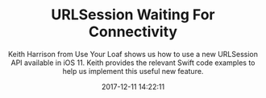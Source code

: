 ---
title: "URLSession Waiting For Connectivity"
subtitle: "Keith Harrison from Use Your Loaf shows us how to use a new URLSession API available in iOS 11. Keith provides the relevant Swift code examples to help us implement this useful new feature."
tags: ["ios","network"]
link: "https://useyourloaf.com/blog/urlsession-waiting-for-connectivity/?utm_campaign=Revue%20newsletter&utm_medium=Swift%20Weekly%20Newsletter%20Issue%2098&utm_source=Swift%20Weekly"
date: "2017-12-11 14:22:11"
---